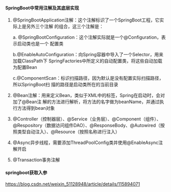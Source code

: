 



#### SpringBoot中常用注解及其底层实现

1. @SpringBootApplication注解：这个注解标识了⼀个SpringBoot⼯程，它实际上是另外三个注解 的组合，这三个注解是：

   a. @SpringBootConfiguration：这个注解实际就是⼀个@Configuration，表示启动类也是⼀个 配置类

   b.@EnableAutoConfiguration：向Spring容器中导⼊了⼀个Selector，⽤来加载ClassPath下 SpringFactories中所定义的⾃动配置类，将这些⾃动加载为配置Bean

   c.@ComponentScan：标识扫描路径，因为默认是没有配置实际扫描路径，所以SpringBoot扫 描的路径是启动类所在的当前⽬录

2. @Bean注解：⽤来定义Bean，类似于XML中的标签，Spring在启动时，会对加了@Bean注 解的⽅法进⾏解析，将⽅法的名字做为beanName，并通过执⾏⽅法得到bean对象

3. @Controller（控制器层）、@Service（业务层）、@Component（组件）、@Respository（数据访问组件DAO）、@ResponseBody、@Autowired（按照类型自动注入）、@Resource（按照名称进行注入）

4. @Async异步线程，需要添加ThreadPoolConfig类并使用@EnableAsync注解开启

5. @Transaction事务注解





#### springboot获取入参

https://blog.csdn.net/weixin_51128948/article/details/115894071